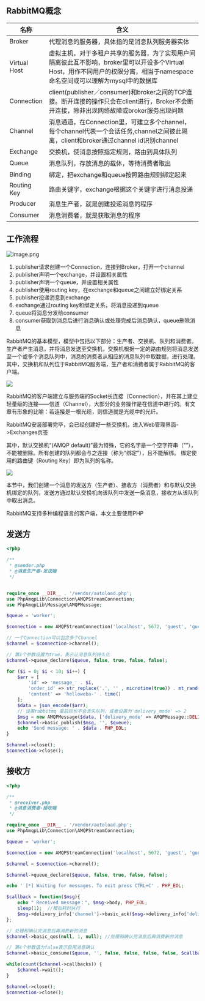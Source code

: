 ## RabbitMQ概念
	
| 名称           | 含义  |
| --------------|------|
| Broker        | 代理消息的服务器，具体指的是消息队列服务器实体 |
| Virtual Host  | 虚拟主机，对于多租户共享的服务器，为了实现用户间隔离彼此互不影响，broker里可以开设多个Virtual Host，用作不同用户的权限分离，相当于namespace命名空间或可以理解为mysql中的数据库 |
| Connection    | client(publisher／consumer)和broker之间的TCP连接。断开连接的操作只会在client进行，Broker不会断开连接，除非出现网络故障或broker服务出现问题 |
| Channel       | 消息通道，在Connection里，可建立多个channel，每个channel代表一个会话任务,channel之间彼此隔离，client和broker通过channel id识别channel |
| Exchange      | 交换机，使消息按照指定规则，路由到具体队列 |
| Queue         | 消息队列，存放消息的载体，等待消费者取出 |
| Binding       | 绑定，把exchange和queue按照路由规则绑定起来 |	
| Routing Key   | 路由关键字，exchange根据这个关键字进行消息投递 |	
| Producer      | 消息生产者，就是创建投递消息的程序 |			
| Consumer      | 消息消费者，就是获取消息的程序 |	

## 工作流程

![image.png](https://www.jmsite.cn/wp-content/uploads/2019/01/hello-world-example-routing.png)

1. publisher请求创建一个Connection，连接到Broker，打开一个channel
2. publisher声明一个exchange，并设置相关属性
3. publisher声明一个queue，并设置相关属性
4. publisher使用routing key，在exchange和queue之间建立好绑定关系
5. publisher投递消息到exchange
6. exchange通过routing key和绑定关系，将消息投递到queue
7. queue将消息分发给consumer
8. consumer获取到消息后进行消息确认或处理完成后消息确认，queue删除消息	

RabbitMQ的基本模型，模型中包括以下部分：生产者、交换机、队列和消费者。
生产者产生消息，并将消息发送至交换机，交换机根据一定的路由规则将消息发送至一个或多个消息队列中，消息的消费者从相应的消息队列中取数据，进行处理。
其中，交换机和队列位于RabbitMQ服务端，生产者和消费者属于RabbitMQ的客户端。

![](https://gitee.com/Finley/upic/raw/master/picGo/20210403231136.png)

RabbitMQ的客户端建立与服务端的Socket长连接（Connection），并在其上建立轻量级的连接——信道（Channel），大部分的业务操作是在信道中进行的。有文章有形象的比喻：若连接是一根光缆，则信道就是光缆中的光纤。

RabbitMQ安装部署完毕，会已经创建好一些交换机，进入Web管理界面->Exchanges页签

其中，默认交换机“(AMQP default)”最为特殊，它的名字是一个空字符串（””），不能被删除。所有创建的队列都会与之连接（称为“绑定”），且不能解绑。
绑定使用的路由键（Routing Key）即为队列的名称。

![](https://gitee.com/Finley/upic/raw/master/picGo/20210403231246.png)

本节中，我们创建一个消息的发送方（生产者）、接收方（消费者）和与默认交换机绑定的队列，发送方通过默认交换机向该队列中发送一条消息，接收方从该队列中取出消息。

RabbitMQ支持多种编程语言的客户端，本文主要使用PHP

## 发送方

```php
<?php

/**
 * @sender.php
 * @消息生产者-发送端
 */


require_once __DIR__ . '/vendor/autoload.php';
use PhpAmqpLib\Connection\AMQPStreamConnection;
use PhpAmqpLib\Message\AMQPMessage;

$queue = 'worker';

$connection = new AMQPStreamConnection('localhost', 5672, 'guest', 'guest');

// 一个Connection可以包含多个Channel
$channel = $connection->channel();

// 第3个参数设置为true，表示让消息队列持久化
$channel->queue_declare($queue, false, true, false, false);

for ($i = 0; $i < 10; $i++) {
    $arr = [
        'id' => 'message_' . $i,
        'order_id' => str_replace('.', '' , microtime(true)) . mt_rand(10, 99) . $i,
        'content' => 'helloweba-' . time()
    ];
    $data = json_encode($arr);
    // 设置rabbitmq 重启后也不会丢失队列，或者设置为'delivery_mode' => 2
    $msg = new AMQPMessage($data, ['delivery_mode' => AMQPMessage::DELIVERY_MODE_PERSISTENT]);
    $channel->basic_publish($msg, '', $queue);
    echo 'Send message: ' . $data . PHP_EOL;
}

$channel->close();
$connection->close();

```

## 接收方

```php
<?php

/**
 * @receiver.php
 * @消息消费者-接收端
 */

require_once __DIR__ . '/vendor/autoload.php';
use PhpAmqpLib\Connection\AMQPStreamConnection;

$queue = 'worker';

$connection = new AMQPStreamConnection('localhost', 5672, 'guest', 'guest');

$channel = $connection->channel();

$channel->queue_declare($queue, false, true, false, false);

echo ' [*] Waiting for messages. To exit press CTRL+C' . PHP_EOL;

$callback = function($msg){
    echo " Received message：", $msg->body, PHP_EOL;
    sleep(1);  //模拟耗时执行
    $msg->delivery_info['channel']->basic_ack($msg->delivery_info['delivery_tag']);
};

// 处理和确认完消息后再消费新的消息
$channel->basic_qos(null, 1, null); //处理和确认完消息后再消费新的消息

// 第4个参数值为false表示启用消息确认
$channel->basic_consume($queue, '', false, false, false, false, $callback);

while(count($channel->callbacks)) {
    $channel->wait();
}

$channel->close();
$connection->close();

```



